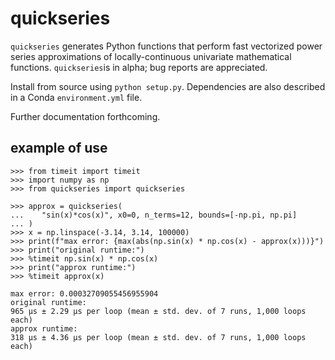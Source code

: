 # quickseries

`quickseries` generates Python functions that perform fast vectorized power 
series approximations of locally-continuous univariate mathematical functions. 
`quickseries`is in alpha; bug reports are appreciated.

Install from source using `python setup.py`. Dependencies are also described
in a Conda `environment.yml` file.

Further documentation forthcoming.

## example of use

```
>>> from timeit import timeit
>>> import numpy as np
>>> from quickseries import quickseries

>>> approx = quickseries(
...    "sin(x)*cos(x)", x0=0, n_terms=12, bounds=[-np.pi, np.pi]
... )
>>> x = np.linspace(-3.14, 3.14, 100000)
>>> print(f"max error: {max(abs(np.sin(x) * np.cos(x) - approx(x)))}")
>>> print("original runtime:")
>>> %timeit np.sin(x) * np.cos(x)
>>> print("approx runtime:")
>>> %timeit approx(x)

max error: 0.00032709055456955904
original runtime:
965 µs ± 2.29 µs per loop (mean ± std. dev. of 7 runs, 1,000 loops each)
approx runtime:
318 µs ± 4.36 µs per loop (mean ± std. dev. of 7 runs, 1,000 loops each)
```



